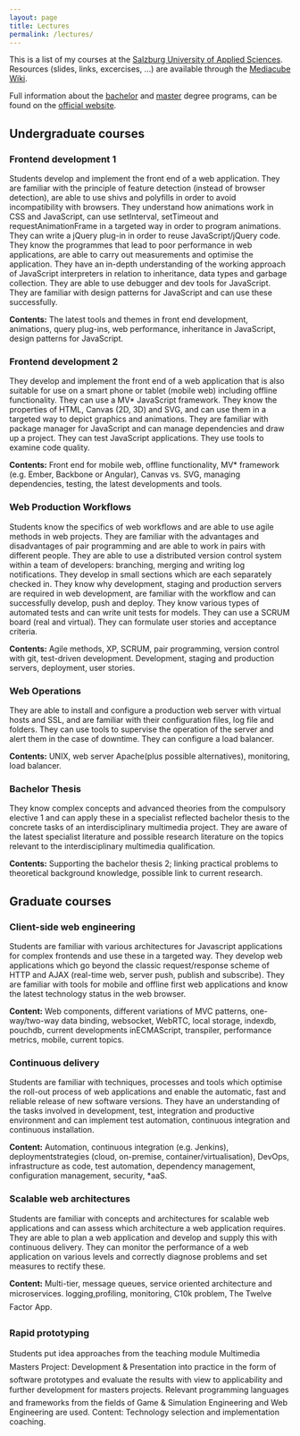 ```yaml
---
layout: page
title: Lectures
permalink: /lectures/
---
```


This is a list of my courses at the [Salzburg University of Applied Sciences](http://www.fh-salzburg.ac.at/en).
Resources (slides, links, excercises, …) are available through the [Mediacube Wiki](https://wiki.mediacube.at/).

Full information about the [bachelor](http://www.fh-salzburg.ac.at/en/disciplines/design-media-arts/bachelor-multimediatechnology/curriculum-structure/curriculum-structure/)
and [master](http://www.fh-salzburg.ac.at/en/disciplines/design-media-arts/master-multimediatechnology/curriculum-structure/curriculum/)
degree programs, can be found on the [official website](http://www.fh-salzburg.ac.at/en).

## Undergraduate courses

### Frontend development 1

Students develop and implement the front end of a web application. They are familiar with the principle of feature
detection (instead of browser detection), are able to use shivs and polyfills in order to avoid incompatibility with
browsers. They understand how animations work in CSS and JavaScript, can use setInterval, setTimeout and
requestAnimationFrame in a targeted way in order to program animations. They can write a jQuery plug-in in order to
reuse JavaScript/jQuery code. They know the programmes that lead to poor performance in web applications, are able to
carry out measurements and optimise the application. They have an in-depth understanding of the working approach of
JavaScript interpreters in relation to inheritance, data types and garbage collection. They are able to use debugger
and dev tools for JavaScript. They are familiar with design patterns for JavaScript and can use these successfully.

**Contents:** The latest tools and themes in front end development, animations, query plug-ins, web performance,
inheritance in JavaScript, design patterns for JavaScript.

### Frontend development 2

They develop and implement the front end of a web application that is also suitable for use on a smart phone or tablet
(mobile web) including offline functionality. They can use a MV* JavaScript framework. They know the properties of HTML,
Canvas (2D, 3D) and SVG, and can use them in a targeted way to depict graphics and animations. They are familiar with
package manager for JavaScript and can manage dependencies and draw up a project. They can test JavaScript applications.
They use tools to examine code quality.

**Contents:** Front end for mobile web, offline functionality, MV* framework (e.g. Ember, Backbone or Angular), Canvas
vs. SVG, managing dependencies, testing, the latest developments and tools.

### Web Production Workflows 

Students know the specifics of web workflows and are able to use agile methods in web projects. They are familiar with the advantages and disadvantages of pair programming and are able to work in pairs with different people. They are able to use a distributed version control system within a team of developers: branching, merging and writing log notifications. They develop in small sections which are each separately checked in. They know why development, staging and production servers are required in web development, are familiar with the workflow and can successfully develop, push and deploy. They know various types of automated tests and can write unit tests for models. They can use a SCRUM board (real and virtual). They can formulate user stories and acceptance criteria.

**Contents:** Agile methods, XP, SCRUM, pair programming, version control with git, test-driven development. Development, staging and production servers, deployment, user stories.

### Web Operations

They are able to install and configure a production web server with virtual hosts and SSL, and are familiar with their
configuration files, log file and folders. They can use tools to supervise the operation of the server and alert them
in the case of downtime. They can configure a load balancer.

**Contents:** UNIX, web server Apache(plus possible alternatives), monitoring, load balancer.

### Bachelor Thesis

They know complex concepts and advanced theories from the compulsory elective 1 and can apply these in a specialist reflected bachelor thesis to the concrete tasks of an interdisciplinary multimedia project. They are aware of the latest specialist literature and possible research literature on the topics relevant to the interdisciplinary multimedia qualification.

**Contents:** Supporting the bachelor thesis 2; linking practical problems to theoretical background knowledge, possible link to current research.

## Graduate courses

### Client-side web engineering

Students are familiar with various architectures for Javascript applications for complex frontends and use these in a
targeted way. They develop web applications which go beyond the classic request/response scheme of HTTP and AJAX
(real-time web, server push, publish and subscribe). They are familiar with tools for mobile and offline first web
applications and know the latest technology status in the web browser.

**Content:** Web components, different variations of MVC patterns, one-way/two-way data binding, websocket, WebRTC,
local storage, indexdb, pouchdb, current developments inECMAScript, transpiler, performance metrics, mobile, current
topics.

### Continuous delivery

Students are familiar with techniques, processes and tools which optimise the roll-out process of web applications and
enable the automatic, fast and reliable release of new software versions. They have an understanding of the tasks
involved in development, test, integration and productive environment and can implement test automation, continuous
integration and continuous installation.

**Content:** Automation, continuous integration (e.g. Jenkins), deploymentstrategies (cloud, on-premise, container/virtualisation),
DevOps, infrastructure as code, test automation, dependency management, configuration management, security, *aaS.

### Scalable web architectures

Students are familiar with concepts and architectures for scalable web applications and can assess which architecture a
web application requires. They are able to plan a web application and develop and supply this with continuous delivery.
They can monitor the performance of a web application on various levels and correctly diagnose problems and set measures
to rectify these.

**Content:** Multi-tier, message queues, service oriented architecture and microservices. logging,profiling, monitoring,
C10k problem, The Twelve Factor App.

### Rapid prototyping

Students put idea approaches from the teaching module Multimedia Masters Project: Development & Presentation into
practice in the form of software prototypes and evaluate the results with view to applicability and further development
for masters projects. Relevant programming languages and frameworks from the fields of Game & Simulation Engineering
and Web Engineering are used. Content: Technology selection and implementation coaching.
